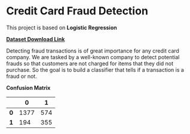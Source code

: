 # Credit Card Fraud Detection
This project is based on **Logistic Regression**

[**Dataset Download Link**](https://drive.google.com/uc?export=download&id=1RpB3_AkS8iGbjX0khJlujDrGKyB2Fzuz)

Detecting fraud transactions is of great importance for any credit card company. We are tasked by a well-known company to detect potential frauds so that customers are not charged for items that they did not purchase. So the goal is to build a classifier that tells if a transaction is a fraud or not.

**Confusion Matrix**

|      |  0      |   1    |
|------|---------|--------|
|**0** |  1377   |  574   |
|**1** |  194    |  355   |


